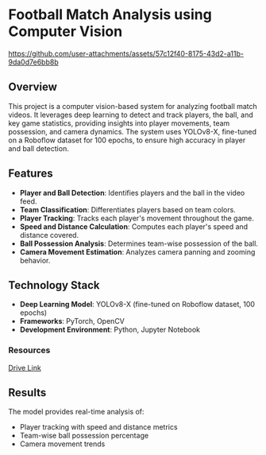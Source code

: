 # Football Match Analysis using Computer Vision

https://github.com/user-attachments/assets/57c12f40-8175-43d2-a11b-9da0d7e6bb8b

## Overview

This project is a computer vision-based system for analyzing football match videos. It leverages deep learning to detect and track players, the ball, and key game statistics, providing insights into player movements, team possession, and camera dynamics. The system uses YOLOv8-X, fine-tuned on a Roboflow dataset for 100 epochs, to ensure high accuracy in player and ball detection.

## Features

- **Player and Ball Detection**: Identifies players and the ball in the video feed.
- **Team Classification**: Differentiates players based on team colors.
- **Player Tracking**: Tracks each player's movement throughout the game.
- **Speed and Distance Calculation**: Computes each player's speed and distance covered.
- **Ball Possession Analysis**: Determines team-wise possession of the ball.
- **Camera Movement Estimation**: Analyzes camera panning and zooming behavior.

## Technology Stack

- **Deep Learning Model**: YOLOv8-X (fine-tuned on Roboflow dataset, 100 epochs)
- **Frameworks**: PyTorch, OpenCV
- **Development Environment**: Python, Jupyter Notebook


### Resources

[Drive Link](https://drive.google.com/drive/folders/1P5tNyfVrku7D3JmmNOwMXsLi9RubhZpH?usp=drive_link)


## Results

The model provides real-time analysis of:

- Player tracking with speed and distance metrics
- Team-wise ball possession percentage
- Camera movement trends
